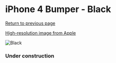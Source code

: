# iPhone 4 Bumper - Black

[Return to previous page](/iphone_4)

[High-resolution image from Apple](https://store.storeimages.cdn-apple.com/8756/as-images.apple.com/is/MC839?wid=4500&hei=4500&fmt=png)

<div style="width: 384px"><img src="/everypreview/MC839.png" alt="Black"></div>

### Under construction
